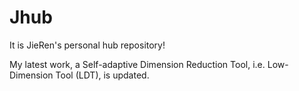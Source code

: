 # Jhub
It is JieRen's personal hub repository!

My latest work, a Self-adaptive Dimension Reduction Tool, i.e. Low-Dimension Tool (LDT), is updated. 
